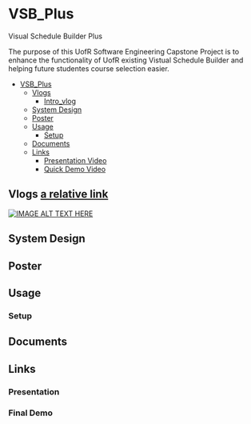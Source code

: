 # VSB_Plus

Visual Schedule Builder Plus

The purpose of this UofR Software Engineering Capstone Project is to enhance the functionality of UofR existing Vistual Schedule Builder and helping future studentes course selection easier.

- [VSB_Plus](#VSB_Plus)
  - [Vlogs](#vlog)
    - [Intro_vlog](#intro_vlog)
  - [System Design](#system-design)
  - [Poster](#poster)
  - [Usage](#usage)
    - [Setup](#setup)
  - [Documents](#documents)
  - [Links](#links)
    - [Presentation Video](#presentation-video)
    - [Quick Demo Video](#quick-demo-video)

## Vlogs [a relative link](vlog.md)
[![IMAGE ALT TEXT HERE](https://img.youtube.com/vi/y45IOaX7iNw/0.jpg)](https://www.youtube.com/watch?v=y45IOaX7iNw)

## System Design

## Poster

## Usage

### Setup

## Documents

## Links

### Presentation

### Final Demo
